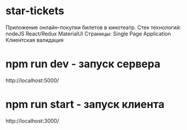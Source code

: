 # star-tickets
Приложение онлайн-покупки билетов в кинотеатр.
	Стек технологий:
	nodeJS
	React/Redux
	MaterialUI
	Страницы:
	Single Page Application
	Клиентская валидация

# npm run dev - запуск сервера 
http://localhost:5000/
# npm run start - запуск клиента 
http://localhost:3000/
